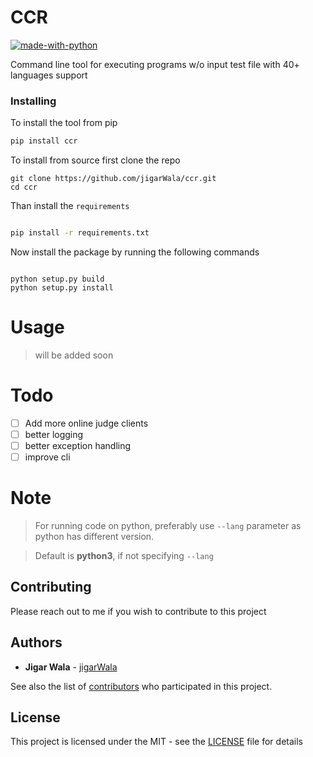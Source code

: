 # CCR

[![made-with-python](https://img.shields.io/badge/Made%20with-Python-1f425f.svg)](https://www.python.org/)

Command line tool for executing programs w/o input test file with 40+ languages support


### Installing

To install the tool from pip

```sh
pip install ccr

```

To install from source
first clone the repo

```
git clone https://github.com/jigarWala/ccr.git
cd ccr
```
Than install the `requirements`

```sh

pip install -r requirements.txt

```
Now install the package by running the following commands

```

python setup.py build
python setup.py install

```

# Usage

> will be added soon

# Todo
- [ ] Add more online judge clients
- [ ] better logging
- [ ] better exception handling
- [ ] improve cli

# Note


> For running code on python, preferably use `--lang` parameter as python has different version.

> Default is <b>python3</b>, if not specifying `--lang`

## Contributing

Please reach out to me if you wish to contribute to this project


## Authors

* **Jigar Wala**  - [jigarWala](https://github.com/jigarWala)

See also the list of [contributors](https://github.com/jigarWala/ccr/contributors) who participated in this project.

## License

This project is licensed under the MIT - see the [LICENSE](./LICENSE) file for details